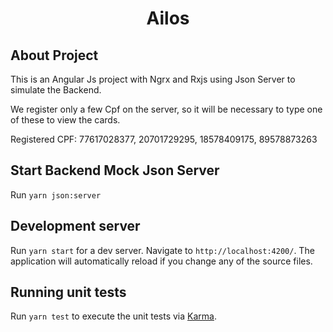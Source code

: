 <h1 align="center">Ailos</h1>

<h2>About Project</h2>

This is an Angular Js project with Ngrx and Rxjs using Json Server to simulate the Backend.

We register only a few Cpf on the server, so it will be necessary to type one of these to view the cards.

Registered CPF:
77617028377,
20701729295,
18578409175,
89578873263

## Start Backend Mock Json Server

Run `yarn json:server`

## Development server

Run `yarn start` for a dev server. Navigate to `http://localhost:4200/`. The application will automatically reload if you change any of the source files.

## Running unit tests

Run `yarn test` to execute the unit tests via [Karma](https://karma-runner.github.io).
